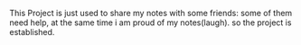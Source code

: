 This Project is just used to share my notes with some friends: some of them need help, at the same time i am proud of my notes(laugh). so the project is established.
